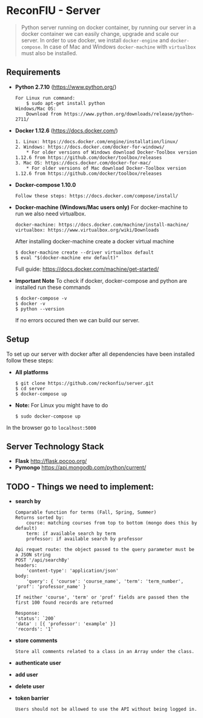 # ReconFIU - Server 

> Python server running on docker container, by running our server in a docker container we can easily change, upgrade and scale our server. In order to use docker, we install `docker-engine` and `docker-compose`. In case of Mac and Windows `docker-machine` with `virtualbox` must also be installed.   

## Requirements

* **Python 2.7.10** (https://www.python.org/)
    ```
    For Linux run command:
        $ sudo apt-get install python
    Windows/Mac OS:
        Download from https://www.python.org/downloads/release/python-2711/
    ```
    
* **Docker 1.12.6** (https://docs.docker.com/)
    ```
    1. Linux: https://docs.docker.com/engine/installation/linux/
    2. Windows: https://docs.docker.com/docker-for-windows/
        * For older versions of Windows download Docker-Toolbox version 1.12.6 from https://github.com/docker/toolbox/releases
    3. Mac OS: https://docs.docker.com/docker-for-mac/
        * For older versions of Mac download Docker-Toolbox version 1.12.6 from https://github.com/docker/toolbox/releases
    ```
    
* **Docker-compose 1.10.0** 
    ```
    Follow these steps: https://docs.docker.com/compose/install/
    ```
    
* **Docker-machine (Windows/Mac users only)** For docker-machine to run we also need virtualbox. 
    ```
    docker-machine: https://docs.docker.com/machine/install-machine/
    virtualbox: https://www.virtualbox.org/wiki/Downloads
    ```
    After installing docker-machine create a docker virtual machine
    ```
    $ docker-machine create --driver virtualbox default
    $ eval "$(docker-machine env default)"
    ```
    
    Full guide: https://docs.docker.com/machine/get-started/
* **Important Note**
    To check if docker, docker-compose and python are installed run these commands
    ```
    $ docker-compose -v
    $ docker -v
    $ python --version
    ```
    
    If no errors occured then we can build our server.
    
## Setup
To set up our server with docker after all dependencies have been installed follow these steps:
 
* **All platforms** 
    ```
    $ git clone https://github.com/reckonfiu/server.git
    $ cd server
    $ docker-compose up
    ```
    
* **Note:** For Linux you might have to do
    ```
    $ sudo docker-compose up
    ```
    
 In the browser go to `localhost:5000`   
    
## Server Technology Stack
* **Flask** http://flask.pocoo.org/
* **Pymongo**  https://api.mongodb.com/python/current/

## TODO - Things we need to implement:
* **search by**

    ```
    Comparable function for terms (Fall, Spring, Summer)
    Returns sorted by:
        course: matching courses from top to bottom (mongo does this by default)
        term: if available search by term
        professor: if available search by professor 
    
    Api requet route: the object passed to the query parameter must be a JSON string
    POST '/api/searchBy'
    headers: 
        'content-type': 'application/json'
    body:
        'query': { 'course': 'course_name', 'term': 'term_number', 'prof': 'professor_name' }
        
    If neither 'course', 'term' or 'prof' fields are passed then the first 100 found records are returned
    
    Response:
    'status': `200`
    'data' : [{ 'professor': 'example' }]
    'records': '1'
    ```
    
* **store comments**

    ```
    Store all comments related to a class in an Array under the class.
    ```
* **authenticate user**
* **add user**
* **delete user**
* **token barrier**

    ```
    Users should not be allowed to use the API without being logged in.
    ```
